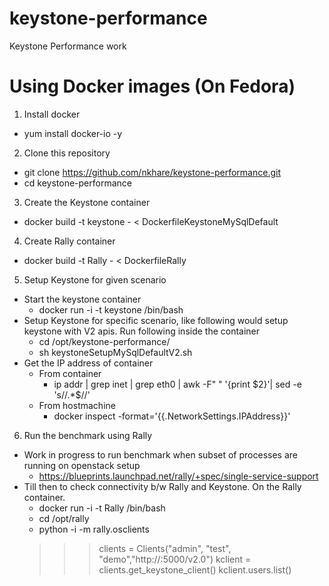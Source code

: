 keystone-performance
====================

Keystone Performance work

Using Docker images (On Fedora)
====================
1. Install docker 
  - yum install docker-io -y

2. Clone this repository
  - git clone https://github.com/nkhare/keystone-performance.git
  - cd keystone-performance

3. Create the Keystone container 
  - docker build -t keystone - < DockerfileKeystoneMySqlDefault 

4. Create Rally container
  - docker build -t Rally - < DockerfileRally

5. Setup Keystone for given scenario  
  - Start the keystone container 
    - docker run -i -t keystone  /bin/bash
  - Setup Keystone for specific scenario, like following would setup
    keystone with V2 apis. Run following inside the container
    - cd /opt/keystone-performance/
    - sh keystoneSetupMySqlDefaultV2.sh
  - Get the IP address of container 
    - From container 
      - ip addr | grep inet | grep eth0 | awk -F" " '{print $2}'| sed -e 's/\/.*$//'
    - From hostmachine 
      - docker inspect -format='{{.NetworkSettings.IPAddress}}' <CONTAINER ID>

6. Run the benchmark using Rally
  - Work in progress to run benchmark when subset of processes are
    running on openstack setup 
    - https://blueprints.launchpad.net/rally/+spec/single-service-support 
  - Till then to check connectivity b/w Rally and Keystone. On the Rally
    container.
    - docker run -i -t Rally  /bin/bash 
    - cd /opt/rally
    - python -i -m rally.osclients 
    >>> clients = Clients("admin", "test", "demo","http://<IP of keystone container >:5000/v2.0")
    >>> kclient = clients.get_keystone_client()
    >>> kclient.users.list()
